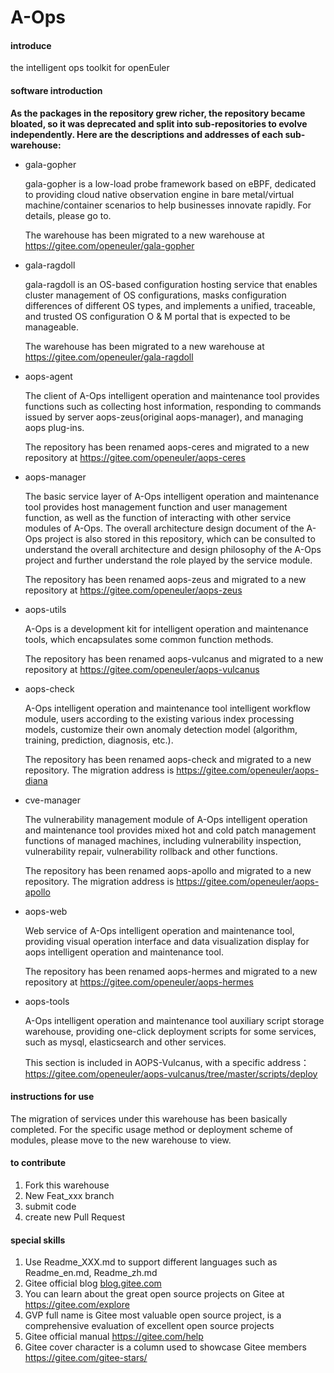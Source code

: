 # A-Ops

#### introduce

the intelligent  ops toolkit for openEuler

#### software introduction

**As the packages in the repository grew richer, the repository became bloated, so it was deprecated and split into sub-repositories to evolve independently. Here are the descriptions and addresses of each sub-warehouse:**

- gala-gopher

  gala-gopher is a low-load probe framework based on eBPF, dedicated to providing cloud native observation engine in bare metal/virtual machine/container scenarios to help businesses innovate rapidly. For details, please go to.

  The warehouse has been migrated to a new warehouse at https://gitee.com/openeuler/gala-gopher

- gala-ragdoll

  gala-ragdoll is an OS-based configuration hosting service that enables cluster management of OS configurations, masks configuration differences of different OS types, and implements a unified, traceable, and trusted OS configuration O & M portal that is expected to be manageable. 

  The warehouse has been migrated to a new warehouse at https://gitee.com/openeuler/gala-ragdoll

- aops-agent

  The client of A-Ops intelligent operation and maintenance tool provides functions such as collecting host information, responding to commands issued by server aops-zeus(original aops-manager), and managing aops plug-ins. 

  The repository has been renamed aops-ceres and migrated to a new repository at https://gitee.com/openeuler/aops-ceres

- aops-manager

  The basic service layer of A-Ops intelligent operation and maintenance tool provides host management function and user management function, as well as the function of interacting with other service modules of A-Ops. The overall architecture design document of the A-Ops project is also stored in this repository, which can be consulted to understand the overall architecture and design philosophy of the A-Ops project and further understand the role played by the service module.

  The repository has been renamed aops-zeus and migrated to a new repository at https://gitee.com/openeuler/aops-zeus

- aops-utils

  A-Ops is a development kit for intelligent operation and maintenance tools, which encapsulates some common function methods. 

  The repository has been renamed aops-vulcanus and migrated to a new repository at https://gitee.com/openeuler/aops-vulcanus

- aops-check

  A-Ops intelligent operation and maintenance tool intelligent workflow module, users according to the existing various index processing models, customize their own anomaly detection model (algorithm, training, prediction, diagnosis, etc.). 

  The repository has been renamed aops-check and migrated to a new repository. The migration address is https://gitee.com/openeuler/aops-diana

- cve-manager

  The vulnerability management module of A-Ops intelligent operation and maintenance tool provides mixed hot and cold patch management functions of managed machines, including vulnerability inspection, vulnerability repair, vulnerability rollback and other functions. 

  The repository has been renamed aops-apollo and migrated to a new repository. The migration address is https://gitee.com/openeuler/aops-apollo

- aops-web

  Web service of A-Ops intelligent operation and maintenance tool, providing visual operation interface and data visualization display for aops intelligent operation and maintenance tool. 

  The repository has been renamed aops-hermes and migrated to a new repository at https://gitee.com/openeuler/aops-hermes

- aops-tools

  A-Ops intelligent operation and maintenance tool auxiliary script storage warehouse, providing one-click deployment scripts for some services, such as mysql, elasticsearch and other services. 

  This section is included in AOPS-Vulcanus, with a specific address：https://gitee.com/openeuler/aops-vulcanus/tree/master/scripts/deploy

#### instructions for use

The migration of services under this warehouse has been basically completed. For the specific usage method or deployment scheme of modules, please move to the new warehouse to view. 

#### to contribute

1. Fork this warehouse 
2. New Feat_xxx branch 
3. submit code 
4. create new Pull Request

#### special skills

1. Use Readme_XXX.md to support different languages such as Readme_en.md, Readme_zh.md 
2. Gitee official blog [blog.gitee.com](https://blog.gitee.com)
3. You can learn about the great open source projects on Gitee at https://gitee.com/explore
4.  GVP full name is Gitee most valuable open source project, is a comprehensive evaluation of excellent open source projects
5. Gitee official manual https://gitee.com/help 
6. Gitee cover character is a column used to showcase Gitee members https://gitee.com/gitee-stars/ 

